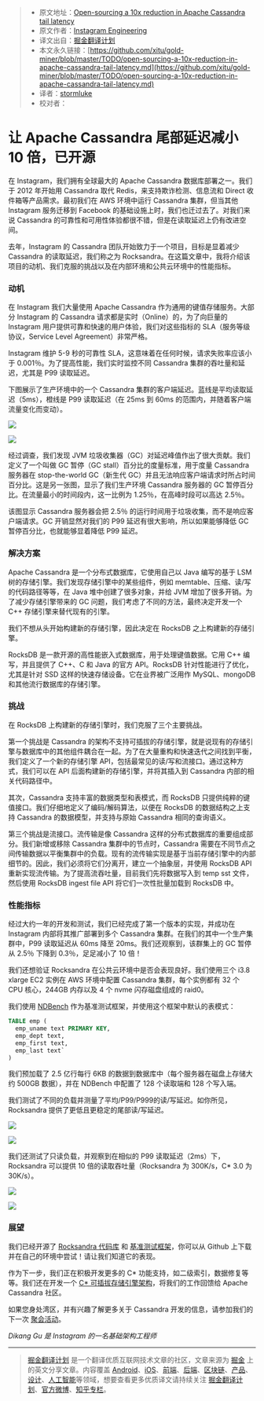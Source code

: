> * 原文地址：[Open-sourcing a 10x reduction in Apache Cassandra tail latency](https://engineering.instagram.com/open-sourcing-a-10x-reduction-in-apache-cassandra-tail-latency-d64f86b43589)
> * 原文作者：[Instagram Engineering](https://engineering.instagram.com/@InstagramEng?source=post_header_lockup)
> * 译文出自：[掘金翻译计划](https://github.com/xitu/gold-miner)
> * 本文永久链接：[https://github.com/xitu/gold-miner/blob/master/TODO/open-sourcing-a-10x-reduction-in-apache-cassandra-tail-latency.md](https://github.com/xitu/gold-miner/blob/master/TODO/open-sourcing-a-10x-reduction-in-apache-cassandra-tail-latency.md)
> * 译者：[stormluke](http://stormluke.me)
> * 校对者：

# 让 Apache Cassandra 尾部延迟减小 10 倍，已开源

在 Instagram，我们拥有全球最大的 Apache Cassandra 数据库部署之一。我们于 2012 年开始用 Cassandra 取代 Redis，来支持欺诈检测、信息流和 Direct 收件箱等产品需求。最初我们在 AWS 环境中运行 Cassandra 集群，但当其他 Instagram 服务迁移到 Facebook 的基础设施上时，我们也迁过去了。对我们来说 Cassandra 的可靠性和可用性体验都很不错，但是在读取延迟上仍有改进空间。

去年，Instagram 的 Cassandra 团队开始致力于一个项目，目标是显着减少 Cassandra 的读取延迟，我们称之为 Rocksandra。在这篇文章中，我将介绍该项目的动机、我们克服的挑战以及在内部环境和公共云环境中的性能指标。

### 动机

在 Instagram 我们大量使用 Apache Cassandra 作为通用的键值存储服务。大部分 Instagram 的 Cassandra 请求都是实时（Online）的，为了向巨量的 Instagram 用户提供可靠和快速的用户体验，我们对这些指标的 SLA（服务等级协议，Service Level Agreement）非常严格。

Instagram 维护 5-9 秒的可靠性 SLA，这意味着在任何时候，请求失败率应该小于 0.001％。为了提高性能，我们实时监控不同 Cassandra 集群的吞吐量和延迟，尤其是 P99 读取延迟。

下图展示了生产环境中的一个 Cassandra 集群的客户端延迟。蓝线是平均读取延迟（5ms），橙线是 P99 读取延迟（在 25ms 到 60ms 的范围内，并随着客户端流量变化而变动）。

![](https://cdn-images-1.medium.com/max/800/1*Scn1Nm33oukOJpUd4Ukszw.png)

![](https://cdn-images-1.medium.com/max/800/1*ItBORNwCXce82ZNX6qf6Vg.png)

经过调查，我们发现 JVM 垃圾收集器（GC）对延迟峰值作出了很大贡献。我们定义了一个叫做 GC 暂停（GC stall）百分比的度量标准，用于度量 Cassandra 服务器在 stop-the-world GC（新生代 GC）并且无法响应客户端请求时所占时间百分比。这是另一张图，显示了我们生产环境 Cassandra 服务器的 GC 暂停百分比。在流量最小的时间段内，这一比例为 1.25％，在高峰时段可以高达 2.5％。

该图显示 Cassandra 服务器会把 2.5％ 的运行时间用于垃圾收集，而不是响应客户端请求。GC 开销显然对我们的 P99 延迟有很大影响，所以如果能够降低 GC 暂停百分比，也就能够显着降低 P99 延迟。

### 解决方案

Apache Cassandra 是一个分布式数据库，它使用自己以 Java 编写的基于 LSM 树的存储引擎。我们发现存储引擎中的某些组件，例如 memtable、压缩、读/写的代码路径等等，在 Java 堆中创建了很多对象，并给 JVM 增加了很多开销。为了减少存储引擎带来的 GC 问题，我们考虑了不同的方法，最终决定开发一个 C++ 存储引擎来替代现有的引擎。

我们不想从头开始构建新的存储引擎，因此决定在 RocksDB 之上构建新的存储引擎。

RocksDB 是一款开源的高性能嵌入式数据库，用于处理键值数据。它用 C++ 编写，并且提供了 C++、C 和 Java 的官方 API。RocksDB 针对性能进行了优化，尤其是针对 SSD 这样的快速存储设备。它在业界被广泛用作 MySQL、mongoDB 和其他流行数据库的存储引擎。

### 挑战

在 RocksDB 上构建新的存储引擎时，我们克服了三个主要挑战。

第一个挑战是 Cassandra 的架构不支持可插拔的存储引擎，就是说现有的存储引擎与数据库中的其他组件耦合在一起。为了在大量重构和快速迭代之间找到平衡，我们定义了一个新的存储引擎 API，包括最常见的读/写和流接口。通过这种方式，我们可以在 API 后面构建新的存储引擎，并将其插入到 Cassandra 内部的相关代码路径中。

其次，Cassandra 支持丰富的数据类型和表模式，而 RocksDB 只提供纯粹的键值接口。我们仔细地定义了编码/解码算法，以便在 RocksDB 的数据结构之上支持 Cassandra 的数据模型，并支持与原始 Cassandra 相同的查询语义。

第三个挑战是流接口。流传输是像 Cassandra 这样的分布式数据库的重要组成部分。我们新增或移除 Cassandra 集群中的节点时，Cassandra 需要在不同节点之间传输数据以平衡集群中的负载。现有的流传输实现是基于当前存储引擎中的内部细节的。因此，我们必须将它们分离开，建立一个抽象层，并使用 RocksDB API 重新实现流传输。为了提高流吞吐量，目前我们先将数据写入到 temp sst 文件，然后使用 RocksDB ingest file API 将它们一次性批量加载到 RocksDB 中。

### 性能指标

经过大约一年的开发和测试，我们已经完成了第一个版本的实现，并成功在 Instagram 内部将其推广部署到多个 Cassandra 集群。在我们的其中一个生产集群中，P99 读取延迟从 60ms 降至 20ms。我们还观察到，该群集上的 GC 暂停从 2.5％ 下降到 0.3％，足足减小了 10 倍！

我们还想验证 Rocksandra 在公共云环境中是否会表现良好。我们使用三个 i3.8 xlarge EC2 实例在 AWS 环境中配置 Cassandra 集群，每个实例都有 32 个 CPU 核心，244GB 内存以及 4 个 nvme 闪存磁盘组成的 raid0。

我们使用 [NDBench](https://github.com/Netflix/ndbench) 作为基准测试框架，并使用这个框架中默认的表模式：

```sql
TABLE emp (
  emp_uname text PRIMARY KEY,
  emp_dept text,
  emp_first text,
  emp_last text`
)
```

我们预加载了 2.5 亿行每行 6KB 的数据到数据库中（每个服务器在磁盘上存储大约 500GB 数据），并在 NDBench 中配置了 128 个读取端和 128 个写入端。

我们测试了不同的负载并测量了平均/P99/P999的读/写延迟。如你所见，Rocksandra 提供了更低且更稳定的尾部读/写延迟。

![](https://cdn-images-1.medium.com/max/800/1*Mpvc-jd61xmcrE4aEth4NA.png)

![](https://cdn-images-1.medium.com/max/800/1*zZO7xeU8fsWosWbkev873g.png)

我们还测试了只读负载，并观察到在相似的 P99 读取延迟（2ms）下，Rocksandra 可以提供 10 倍的读取吞吐量（Rocksandra 为 300K/s，C* 3.0 为 30K/s）。

![](https://cdn-images-1.medium.com/max/800/1*E-2efj-mMo0dQWEvZyxn1g.png)

![](https://cdn-images-1.medium.com/max/800/1*d5gs5SJzq6laocevBqA1Bg.png)

### 展望

我们已经开源了 [Rocksandra 代码库](https://github.com/Instagram/cassandra/tree/rocks_3.0) 和 [基准测试框架](https://github.com/Instagram/cassandra-aws-benchmark)，你可以从 Github 上下载并在自己的环境中尝试！请让我们知道它的表现。

作为下一步，我们正在积极开发更多的 C* 功能支持，如二级索引，数据修复等等。我们还在开发一个 [C* 可插拔存储引擎架构](https://issues.apache.org/jira/browse/CASSANDRA-13474)，将我们的工作回馈给 Apache Cassandra 社区。

如果您身处湾区，并有兴趣了解更多关于 Cassandra 开发的信息，请参加我们的下一次 [聚会活动](https://www.meetup.com/Apache-Cassandra-Bay-Area/events/248376266/)。

_Dikang Gu 是 Instagram 的一名基础架构工程师_


---

> [掘金翻译计划](https://github.com/xitu/gold-miner) 是一个翻译优质互联网技术文章的社区，文章来源为 [掘金](https://juejin.im) 上的英文分享文章。内容覆盖 [Android](https://github.com/xitu/gold-miner#android)、[iOS](https://github.com/xitu/gold-miner#ios)、[前端](https://github.com/xitu/gold-miner#前端)、[后端](https://github.com/xitu/gold-miner#后端)、[区块链](https://github.com/xitu/gold-miner#区块链)、[产品](https://github.com/xitu/gold-miner#产品)、[设计](https://github.com/xitu/gold-miner#设计)、[人工智能](https://github.com/xitu/gold-miner#人工智能)等领域，想要查看更多优质译文请持续关注 [掘金翻译计划](https://github.com/xitu/gold-miner)、[官方微博](http://weibo.com/juejinfanyi)、[知乎专栏](https://zhuanlan.zhihu.com/juejinfanyi)。
